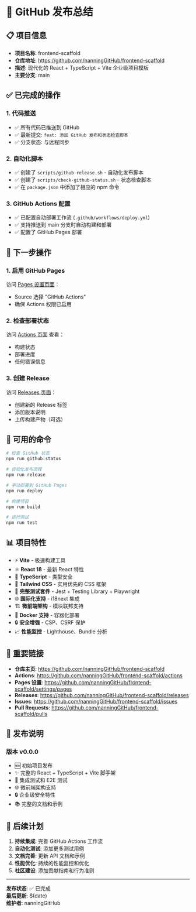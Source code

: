 # 🚀 GitHub 发布总结

## 📋 项目信息

- **项目名称**: frontend-scaffold
- **仓库地址**: https://github.com/nanningGitHub/frontend-scaffold
- **描述**: 现代化的 React + TypeScript + Vite 企业级项目模板
- **主要分支**: main

## ✅ 已完成的操作

### 1. 代码推送

- ✅ 所有代码已推送到 GitHub
- ✅ 最新提交: `feat: 添加 GitHub 发布和状态检查脚本`
- ✅ 分支状态: 与远程同步

### 2. 自动化脚本

- ✅ 创建了 `scripts/github-release.sh` - 自动化发布脚本
- ✅ 创建了 `scripts/check-github-status.sh` - 状态检查脚本
- ✅ 在 `package.json` 中添加了相应的 npm 命令

### 3. GitHub Actions 配置

- ✅ 已配置自动部署工作流 (`.github/workflows/deploy.yml`)
- ✅ 支持推送到 main 分支时自动构建和部署
- ✅ 配置了 GitHub Pages 部署

## 🚀 下一步操作

### 1. 启用 GitHub Pages

访问 [Pages 设置页面](https://github.com/nanningGitHub/frontend-scaffold/settings/pages)：

- Source 选择 "GitHub Actions"
- 确保 Actions 权限已启用

### 2. 检查部署状态

访问 [Actions 页面](https://github.com/nanningGitHub/frontend-scaffold/actions) 查看：

- 构建状态
- 部署进度
- 任何错误信息

### 3. 创建 Release

访问 [Releases 页面](https://github.com/nanningGitHub/frontend-scaffold/releases)：

- 创建新的 Release 标签
- 添加版本说明
- 上传构建产物（可选）

## 🔧 可用的命令

```bash
# 检查 GitHub 状态
npm run github:status

# 自动化发布流程
npm run release

# 手动部署到 GitHub Pages
npm run deploy

# 构建项目
npm run build

# 运行测试
npm run test
```

## 📊 项目特性

- ⚡️ **Vite** - 极速构建工具
- ⚛️ **React 18** - 最新 React 特性
- 🔷 **TypeScript** - 类型安全
- 🎨 **Tailwind CSS** - 实用优先的 CSS 框架
- 🧪 **完整测试套件** - Jest + Testing Library + Playwright
- 🌐 **国际化支持** - i18next 集成
- 🏗️ **微前端架构** - 模块联邦支持
- 🐳 **Docker 支持** - 容器化部署
- 🔒 **安全增强** - CSP、CSRF 保护
- 📈 **性能监控** - Lighthouse、Bundle 分析

## 🔗 重要链接

- **仓库主页**: https://github.com/nanningGitHub/frontend-scaffold
- **Actions**: https://github.com/nanningGitHub/frontend-scaffold/actions
- **Pages 设置**: https://github.com/nanningGitHub/frontend-scaffold/settings/pages
- **Releases**: https://github.com/nanningGitHub/frontend-scaffold/releases
- **Issues**: https://github.com/nanningGitHub/frontend-scaffold/issues
- **Pull Requests**: https://github.com/nanningGitHub/frontend-scaffold/pulls

## 📝 发布说明

### 版本 v0.0.0

- 🆕 初始项目发布
- ✨ 完整的 React + TypeScript + Vite 脚手架
- 🧪 集成测试和 E2E 测试
- 🌐 微前端架构支持
- 🔒 企业级安全特性
- 📚 完整的文档和示例

## 🎯 后续计划

1. **持续集成**: 完善 GitHub Actions 工作流
2. **自动化测试**: 添加更多测试用例
3. **文档完善**: 更新 API 文档和示例
4. **性能优化**: 持续的性能监控和优化
5. **社区建设**: 添加贡献指南和行为准则

---

**发布状态**: ✅ 已完成  
**最后更新**: $(date)  
**维护者**: nanningGitHub
